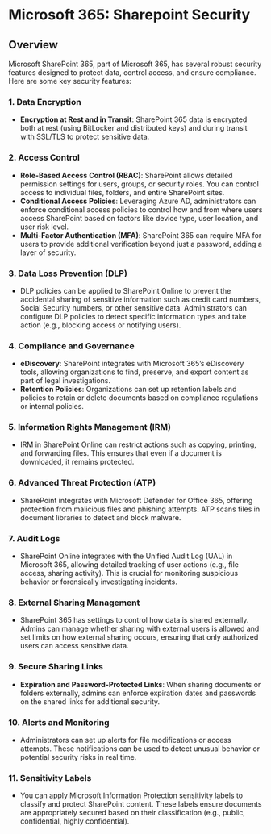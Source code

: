 # Microsoft 365: Sharepoint Security

## Overview

Microsoft SharePoint 365, part of Microsoft 365, has several robust security features designed to protect data, control access, and ensure compliance. Here are some key security features:

### 1. **Data Encryption**

* **Encryption at Rest and in Transit**: SharePoint 365 data is encrypted both at rest (using BitLocker and distributed keys) and during transit with SSL/TLS to protect sensitive data.

### 2. **Access Control**

* **Role-Based Access Control (RBAC)**: SharePoint allows detailed permission settings for users, groups, or security roles. You can control access to individual files, folders, and entire SharePoint sites.
* **Conditional Access Policies**: Leveraging Azure AD, administrators can enforce conditional access policies to control how and from where users access SharePoint based on factors like device type, user location, and user risk level.
* **Multi-Factor Authentication (MFA)**: SharePoint 365 can require MFA for users to provide additional verification beyond just a password, adding a layer of security.

### 3. **Data Loss Prevention (DLP)**

* DLP policies can be applied to SharePoint Online to prevent the accidental sharing of sensitive information such as credit card numbers, Social Security numbers, or other sensitive data. Administrators can configure DLP policies to detect specific information types and take action (e.g., blocking access or notifying users).

### 4. **Compliance and Governance**

* **eDiscovery**: SharePoint integrates with Microsoft 365’s eDiscovery tools, allowing organizations to find, preserve, and export content as part of legal investigations.
* **Retention Policies**: Organizations can set up retention labels and policies to retain or delete documents based on compliance regulations or internal policies.

### 5. **Information Rights Management (IRM)**

* IRM in SharePoint Online can restrict actions such as copying, printing, and forwarding files. This ensures that even if a document is downloaded, it remains protected.

### 6. **Advanced Threat Protection (ATP)**

* SharePoint integrates with Microsoft Defender for Office 365, offering protection from malicious files and phishing attempts. ATP scans files in document libraries to detect and block malware.

### 7. **Audit Logs**

* SharePoint Online integrates with the Unified Audit Log (UAL) in Microsoft 365, allowing detailed tracking of user actions (e.g., file access, sharing activity). This is crucial for monitoring suspicious behavior or forensically investigating incidents.

### 8. **External Sharing Management**

* SharePoint 365 has settings to control how data is shared externally. Admins can manage whether sharing with external users is allowed and set limits on how external sharing occurs, ensuring that only authorized users can access sensitive data.

### 9. **Secure Sharing Links**

* **Expiration and Password-Protected Links**: When sharing documents or folders externally, admins can enforce expiration dates and passwords on the shared links for additional security.

### 10. **Alerts and Monitoring**

* Administrators can set up alerts for file modifications or access attempts. These notifications can be used to detect unusual behavior or potential security risks in real time.

### 11. **Sensitivity Labels**

* You can apply Microsoft Information Protection sensitivity labels to classify and protect SharePoint content. These labels ensure documents are appropriately secured based on their classification (e.g., public, confidential, highly confidential).
